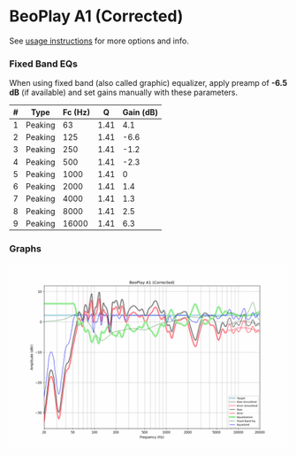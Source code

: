 # BeoPlay A1 (Corrected)
See [usage instructions](https://github.com/jaakkopasanen/AutoEq#usage) for more options and info.

### Fixed Band EQs
When using fixed band (also called graphic) equalizer, apply preamp of **-6.5 dB** (if available) and set gains manually with these parameters.

|   # | Type    |   Fc (Hz) |    Q |   Gain (dB) |
|-----|---------|-----------|------|-------------|
|   1 | Peaking |        63 | 1.41 |         4.1 |
|   2 | Peaking |       125 | 1.41 |        -6.6 |
|   3 | Peaking |       250 | 1.41 |        -1.2 |
|   4 | Peaking |       500 | 1.41 |        -2.3 |
|   5 | Peaking |      1000 | 1.41 |         0   |
|   6 | Peaking |      2000 | 1.41 |         1.4 |
|   7 | Peaking |      4000 | 1.41 |         1.3 |
|   8 | Peaking |      8000 | 1.41 |         2.5 |
|   9 | Peaking |     16000 | 1.41 |         6.3 |

### Graphs
![](./BeoPlay%20A1%20(Corrected).png)

